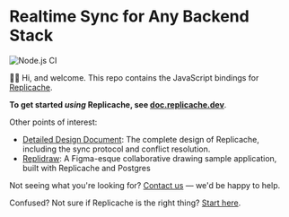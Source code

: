 # Realtime Sync for Any Backend Stack

![Node.js CI](https://github.com/rocicorp/replicache/workflows/Node.js%20CI/badge.svg)

👋🏼 Hi, and welcome. This repo contains the JavaScript bindings for [Replicache](https://replicache.dev).

**To get started *using* Replicache, see [doc.replicache.dev](https://doc.replicache.dev)**.

Other points of interest:
- [Detailed Design Document](./blob/main/doc/docs/design.md): The complete design of Replicache, including the sync protocol and conflict resolution.
- [Replidraw](https://github.com/rocicorp/replidraw): A Figma-esque collaborative drawing sample application, built with Replicache and Postgres

Not seeing what you're looking for? [Contact us](https://replicache.dev/#contact) — we'd be happy to help.

Confused? Not sure if Replicache is the right thing? [Start here](https://replicache.dev).
